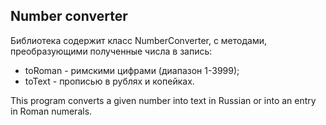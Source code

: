## Number converter

Библиотека содержит класс NumberConverter, с методами, преобразующими полученные числа в запись:

- toRoman - римскими цифрами (диапазон 1-3999);
- toText - прописью в рублях и копейках.

This program converts a given number into text in Russian or into an entry in Roman numerals.
